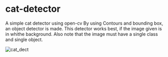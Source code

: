 # cat-detector
A simple cat detector using open-cv
By using Contours and bounding box, an object detector is made. This detector works best, if the image given is in whithe background.
Also note that the image must have a single class and single object.


![cat_dect](https://user-images.githubusercontent.com/96207722/167355624-2ad69b6c-a3c8-48fc-8f49-3ba003d3d945.JPG)
